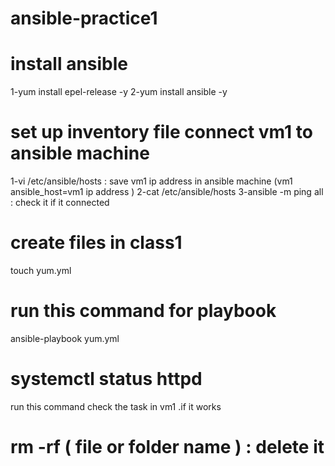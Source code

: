 # ansible-practice1
# install ansible 
 1-yum install epel-release -y
 2-yum install ansible -y

#  set up inventory file connect vm1 to ansible machine
 1-vi  /etc/ansible/hosts : save vm1 ip  address in ansible machine     (vm1     ansible_host=vm1 ip address )
 2-cat  /etc/ansible/hosts
 3-ansible  -m ping all : check it if it connected

# create files in class1
 touch  yum.yml
# run this command for playbook 
 ansible-playbook  yum.yml
# systemctl status httpd  
 run this command check the task in vm1 .if it works









# rm -rf ( file or folder name ) : delete it



